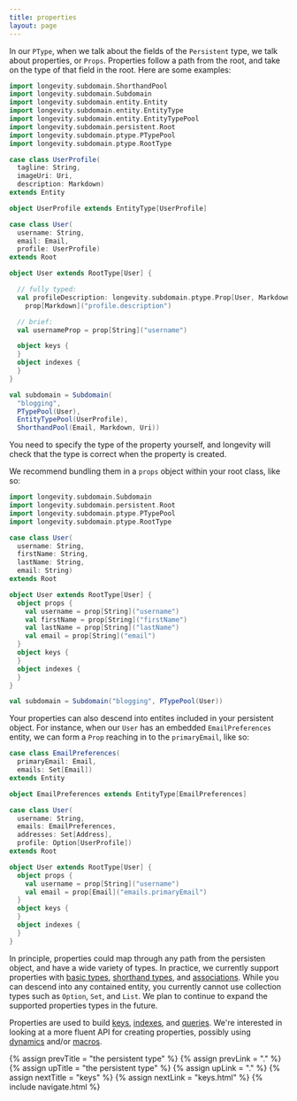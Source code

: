 ```yaml
---
title: properties
layout: page
---
```


In our `PType`, when we talk about the fields of the `Persistent`
type, we talk about properties, or `Props`. Properties follow a path
from the root, and take on the type of that field in the root. Here
are some examples:

```scala
import longevity.subdomain.ShorthandPool
import longevity.subdomain.Subdomain
import longevity.subdomain.entity.Entity
import longevity.subdomain.entity.EntityType
import longevity.subdomain.entity.EntityTypePool
import longevity.subdomain.persistent.Root
import longevity.subdomain.ptype.PTypePool
import longevity.subdomain.ptype.RootType

case class UserProfile(
  tagline: String,
  imageUri: Uri,
  description: Markdown)
extends Entity

object UserProfile extends EntityType[UserProfile]

case class User(
  username: String,
  email: Email,
  profile: UserProfile)
extends Root

object User extends RootType[User] {

  // fully typed:
  val profileDescription: longevity.subdomain.ptype.Prop[User, Markdown] =
    prop[Markdown]("profile.description")

  // brief:
  val usernameProp = prop[String]("username")

  object keys {
  }
  object indexes {
  }
}

val subdomain = Subdomain(
  "blogging",
  PTypePool(User),
  EntityTypePool(UserProfile),
  ShorthandPool(Email, Markdown, Uri))
```

You need to specify the type of the property yourself, and longevity
will check that the type is correct when the property is created.

We recommend bundling them in a `props` object within your root class, like
so:

```scala
import longevity.subdomain.Subdomain
import longevity.subdomain.persistent.Root
import longevity.subdomain.ptype.PTypePool
import longevity.subdomain.ptype.RootType

case class User(
  username: String,
  firstName: String,
  lastName: String,
  email: String)
extends Root

object User extends RootType[User] {
  object props {
    val username = prop[String]("username")
    val firstName = prop[String]("firstName")
    val lastName = prop[String]("lastName")
    val email = prop[String]("email")
  }
  object keys {
  }
  object indexes {
  }
}

val subdomain = Subdomain("blogging", PTypePool(User))
```

Your properties can also descend into entites included in your
persistent object. For instance, when our `User` has an embedded
`EmailPreferences` entity, we can form a `Prop` reaching in to the
`primaryEmail`, like so:

```scala
case class EmailPreferences(
  primaryEmail: Email,
  emails: Set[Email])
extends Entity

object EmailPreferences extends EntityType[EmailPreferences]

case class User(
  username: String,
  emails: EmailPreferences,
  addresses: Set[Address],
  profile: Option[UserProfile])
extends Root

object User extends RootType[User] {
  object props {
    val username = prop[String]("username")
    val email = prop[Email]("emails.primaryEmail")
  }
  object keys {
  }
  object indexes {
  }
}
```

In principle, properties could map through any path from the persisten
object, and have a wide variety of types. In practice, we currently
support properties with [basic types](../subdomain/basics.html),
[shorthand types](../subdomain/shorthands.html), and
[associations](../subdomain/associations.html). While you can descend
into any contained entity, you currently cannot use collection types
such as `Option`, `Set`, and `List`. We plan to continue to expand the
supported properties types in the future.

Properties are used to build [keys](keys.html),
[indexes](indexes.html), and [queries](../repo/query.html). We're
interested in looking at a more fluent API for creating properties,
possibly using
[dynamics](http://www.scala-lang.org/api/current/index.html#scala.Dynamic)
and/or
[macros](http://docs.scala-lang.org/overviews/macros/overview.html).

{% assign prevTitle = "the persistent type" %}
{% assign prevLink = "." %}
{% assign upTitle = "the persistent type" %}
{% assign upLink = "." %}
{% assign nextTitle = "keys" %}
{% assign nextLink = "keys.html" %}
{% include navigate.html %}

